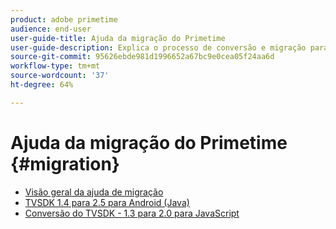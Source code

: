 ```yaml
---
product: adobe primetime
audience: end-user
user-guide-title: Ajuda da migração do Primetime
user-guide-description: Explica o processo de conversão e migração para migrar do Primetime TVSDK Suite existente para uma da próxima geração.
source-git-commit: 95626ebde981d1996652a67bc9e0cea05f24aa6d
workflow-type: tm+mt
source-wordcount: '37'
ht-degree: 64%

---
```



# Ajuda da migração do Primetime {#migration}

+ [Visão geral da ajuda de migração](home.md)
+ [TVSDK 1.4 para 2.5 para Android (Java)](tvsdk-14-25-android.md)
+ [Conversão do TVSDK - 1.3 para 2.0 para JavaScript](tvsdk-13-to-20-for-javascript.md)
